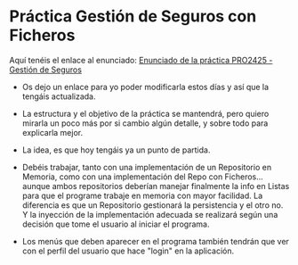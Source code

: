 # Práctica Gestión de Seguros con Ficheros

Aquí tenéis el enlace al enunciado: [Enunciado de la práctica PRO2425 - Gestión de Seguros](https://github.com/dcanoIESRafaelAlberti/PRO2425_Seguros/blob/main/README.md)

* Os dejo un enlace para yo poder modificarla estos días y así que la tengáis actualizada.

* La estructura y el objetivo de la práctica se mantendrá, pero quiero mirarla un poco más por si cambio algún detalle, y sobre todo para explicarla mejor.

* La idea, es que hoy tengáis ya un punto de partida.

* Debéis trabajar, tanto con una implementación de un Repositorio en Memoria, como con una implementación del Repo con Ficheros... aunque ambos repositorios deberían manejar finalmente la info en Listas para que el programe trabaje en memoria con mayor facilidad. La diferencia es que un Repositorio gestionará la persistencia y el otro no. Y la inyección de la implementación adecuada se realizará según una decisión que tome el usuario al iniciar el programa.

* Los menús que deben aparecer en el programa también tendrán que ver con el perfil del usuario que hace "login" en la aplicación.
